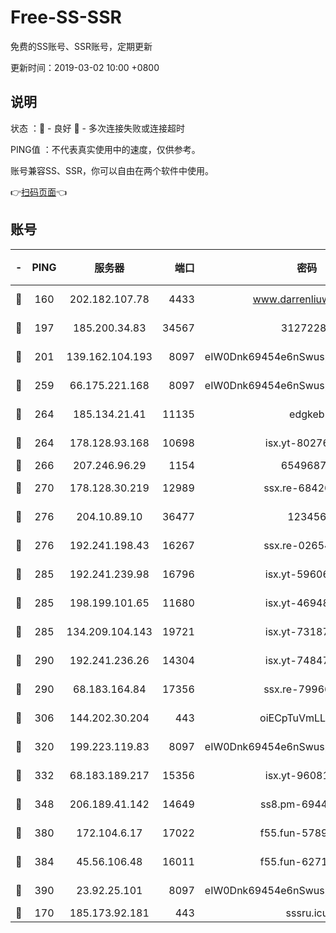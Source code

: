 # Free-SS-SSR

免费的SS账号、SSR账号，定期更新

更新时间：2019-03-02 10:00 +0800

## 说明

状态     ：🙂 - 良好 🙁 - 多次连接失败或连接超时

PING值   ：不代表真实使用中的速度，仅供参考。

账号兼容SS、SSR，你可以自由在两个软件中使用。

👉[扫码页面](https://liesauer.github.io/free-ss-ssr.github.io/)👈

## 账号

|-|PING|服务器|端口|密码|加密方式|区域|
|:----:|:----:|:-----:|-----:|:----:|:----:|:----:|
|🙂|160|202.182.107.78|4433|www.darrenliuwei.com|aes-256-cfb|JP|
|🙂|197|185.200.34.83|34567|31272288|aes-256-cfb|US|
|🙂|201|139.162.104.193|8097|eIW0Dnk69454e6nSwuspv9DmS201tQ0D|aes-256-cfb|JP|
|🙂|259|66.175.221.168|8097|eIW0Dnk69454e6nSwuspv9DmS201tQ0D|aes-256-cfb|US|
|🙂|264|185.134.21.41|11135|edgkeb|aes-256-cfb|GB|
|🙂|264|178.128.93.168|10698|isx.yt-80276507|aes-256-cfb|SG|
|🙂|266|207.246.96.29|1154|65496879|chacha20|US|
|🙂|270|178.128.30.219|12989|ssx.re-68426901|aes-256-cfb|SG|
|🙂|276|204.10.89.10|36477|123456|aes-256-cfb|US|
|🙂|276|192.241.198.43|16267|ssx.re-02654546|aes-256-cfb|US|
|🙂|285|192.241.239.98|16796|isx.yt-59606235|aes-256-cfb|US|
|🙂|285|198.199.101.65|11680|isx.yt-46948094|aes-256-cfb|US|
|🙂|285|134.209.104.143|19721|isx.yt-73187707|aes-256-cfb|SG|
|🙂|290|192.241.236.26|14304|isx.yt-74847820|aes-256-cfb|US|
|🙂|290|68.183.164.84|17356|ssx.re-79966260|aes-256-cfb|US|
|🙂|306|144.202.30.204|443|oiECpTuVmLLxk4Ts|aes-256-cfb|US|
|🙂|320|199.223.119.83|8097|eIW0Dnk69454e6nSwuspv9DmS201tQ0D|aes-256-cfb|US|
|🙂|332|68.183.189.217|15356|isx.yt-96081644|aes-256-cfb|SG|
|🙂|348|206.189.41.142|14649|ss8.pm-69449301|aes-256-cfb|SG|
|🙂|380|172.104.6.17|17022|f55.fun-57899687|aes-256-cfb|US|
|🙂|384|45.56.106.48|16011|f55.fun-62712462|aes-256-cfb|US|
|🙂|390|23.92.25.101|8097|eIW0Dnk69454e6nSwuspv9DmS201tQ0D|aes-256-cfb|US|
|🙁|170|185.173.92.181|443|sssru.icu|rc4-md5|RU|
